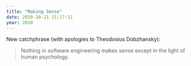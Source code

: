 ```yaml
---
title: "Making Sense"
date: 2010-10-21 21:17:11
year: 2010
---
```

New catchphrase (with apologies to Theodosius Dobzhansky):
<blockquote>Nothing in software engineering makes sense except in the light of human psychology.</blockquote>
